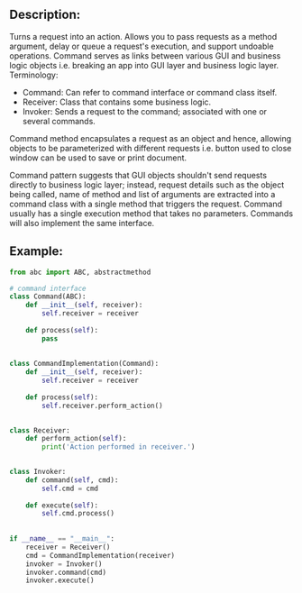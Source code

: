 ## Description:
Turns a request into an action. Allows you to pass requests as a method argument, delay or queue a request's execution, and support undoable operations. Command serves as links between various GUI and business logic objects i.e. breaking an app into GUI layer and business logic layer. Terminology:
- Command: Can refer to command interface or command class itself.
- Receiver: Class that contains some business logic.
- Invoker: Sends a request to the command; associated with one or several commands.

Command method encapsulates a request as an object and hence, allowing objects to be parameterized with different requests i.e. button used to  close window can be used to save or print document. 

Command pattern suggests that GUI objects shouldn't send requests directly to business logic layer; instead, request details such as the object being called, name of method and list of arguments are extracted into a command class with a single method that triggers the request. Command usually has a single execution method that takes no parameters. Commands will also implement the same interface.

## Example:
```python
from abc import ABC, abstractmethod

# command interface
class Command(ABC):
    def __init__(self, receiver):
        self.receiver = receiver
      
    def process(self):
        pass
  
  
class CommandImplementation(Command):
    def __init__(self, receiver):
        self.receiver = receiver
  
    def process(self):
        self.receiver.perform_action()
  

class Receiver:
    def perform_action(self):
        print('Action performed in receiver.')
  

class Invoker:
    def command(self, cmd):
        self.cmd = cmd
  
    def execute(self):
        self.cmd.process()
  
  
if __name__ == "__main__":
    receiver = Receiver()
    cmd = CommandImplementation(receiver)
    invoker = Invoker()
    invoker.command(cmd)
    invoker.execute()
```

